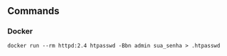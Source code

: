 # 

## Commands

### Docker

```shell
docker run --rm httpd:2.4 htpasswd -Bbn admin sua_senha > .htpasswd
```